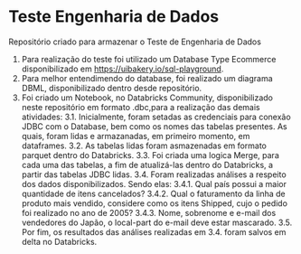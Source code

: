 # Teste Engenharia de Dados
Repositório criado para armazenar o Teste de Engenharia de Dados

1. Para realização do teste foi utilizado um Database Type Ecommerce disponibilizado em https://uibakery.io/sql-playground.
2. Para melhor entendimendo do database, foi realizado um diagrama DBML, disponibilizado dentro desde repositório.
3. Foi criado um Notebook, no Databricks Community, disponibilizado neste repositório em formato .dbc,para a realização das demais atividades:
3.1. Inicialmente, foram setadas as credenciais para conexão JDBC com o Database, bem como os nomes das tabelas presentes. As quais, foram lidas e armazanadas, em primeiro momento, em dataframes.
3.2. As tabelas lidas foram asmazenadas em formato parquet dentro do Databricks.
3.3. Foi criada uma logica Merge, para cada uma das tabelas, a fim de atualizá-las dentro do Databricks, a partir das tabelas JDBC lidas.
3.4. Foram realizadas análises a respeito dos dados disponibilizados. Sendo elas:
3.4.1. Qual país possui a maior quantidade de itens cancelados?
3.4.2. Qual o faturamento da linha de produto mais vendido, considere como os itens Shipped, cujo o pedido foi realizado no ano de 2005?
3.4.3. Nome, sobrenome e e-mail dos vendedores do Japão, o local-part do e-mail deve estar mascarado.
3.5. Por fim, os resultados das análises realizadas em 3.4. foram salvos em delta no Databricks.
